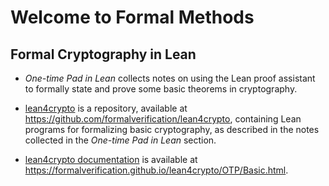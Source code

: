 # Welcome to Formal Methods

## Formal Cryptography in Lean

+  *One-time Pad in Lean*  collects notes on using the Lean proof assistant to formally
   state and prove some basic theorems in cryptography.

+  [lean4crypto][] is a repository, available at <https://github.com/formalverification/lean4crypto>,
   containing Lean programs for formalizing basic cryptography, as described in the notes collected in the *One-time Pad in Lean* section.

+  [lean4crypto documentation][] is available at <https://formalverification.github.io/lean4crypto/OTP/Basic.html>.

[lean4crypto]: https://github.com/formalverification/lean4crypto
[lean4crypto documentation]: https://formalverification.github.io/lean4crypto/OTP/Basic.html
